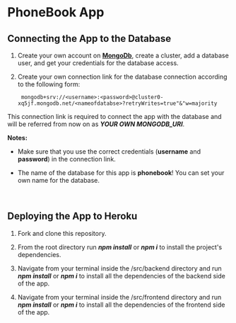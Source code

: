 # PhoneBook App



## Connecting the App to the Database

1. Create your own account on [**MongoDb**](https://www.mongodb.com/cloud), create a cluster, add a database user, and get your credentials for the database access.

2. Create your own connection link for the database connection according to the following form:

        mongodb+srv://<username>:<password>@cluster0-xq5jf.mongodb.net/<nameofdatabse>?retryWrites=true"&"w=majority

This connection link is required to connect the app with the database and will be referred from now on as ***YOUR OWN MONGODB_URI***.
   
**Notes:**

* Make sure that you use the correct credentials (**username** and **password**) in the connection link.

* The name of the database for this app is **phonebook**! You can set your own name for the database. 
<br/>

## Deploying the App to Heroku

1. Fork and clone this repository.

2. From the root directory run ***npm install*** or ***npm i*** to install the project's dependencies.

3. Navigate from your terminal inside the /src/backend directory and run ***npm install*** or ***npm i*** to install all the dependencies of the backend side of the app.

4. Navigate from your terminal inside the /src/frontend directory and run ***npm install*** or ***npm i*** to install all the dependencies of the frontend side of the app.







<!-- 
Access the app here: <a href="https://phonebook-app-kt.herokuapp.com/" target="blank">PhoneBook App</a>

<h2>Setup of the Project</h2>

**1.** Fork and clone this repository.

**2.** Navigate from your terminal inside the /backend directory and run ***npm install*** to install the project's dependencies.

**3.** Navigate from your terminal inside the /frontend directory and run ***npm install*** to install the project's dependencies.
<br/>
<br/>
<h3>Running BackEnd and FrontEnd Side By Side</h3>

**1.** Navigate from your terminal inside the /backend directory and run ***npm run watch***.

**2.** Inside the /frontend/src/services/phonebookService.js file make sure that the baseUrl variable is set to:

        const baseUrl = 'http://localhost:3001/api/persons';

**3.** Open a new terminal, navigate inside the /frontend directory and run ***npm start***.
<br/>
<br/>
<h3>Running App Locally</h3>

**1.** Inside the /frontend/src/services/phonebookService.js file make sure that the baseUrl variable is set to:

        const baseUrl = 'api/persons';

**2.** Navigate from your terminal inside the /backend directory and run ***npm run build-frontend*** and then ***npm run watch***.
<br/>
<br/>
<h3>Running FrontEnd Locally With Deployed Backend To Heroku</h3>

**1.** Deploy Back End To Heroku....+

**2.** Inside the /frontend/src/services/phonebookService.js file make sure that the baseUrl variable is set to:

        const baseUrl = 'https://phonebook-app-kt.herokuapp.com/api/persons';

**3.** Navigate from your terminal inside the /frontend directory and run ***npm start***. -->
